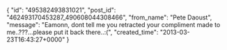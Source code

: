  {
   "id": "495382493831021",
   "post_id": "462493170453287_490608044308466",
   "from_name": "Pete Daoust",
   "message": "Eamonn, dont tell me you retracted your compliment made to me..???...please put it back there..:(",
   "created_time": "2013-03-23T16:43:27+0000"
 }
